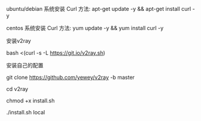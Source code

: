 ubuntu/debian 系统安装 Curl 方法: apt-get update -y && apt-get install curl -y

centos 系统安装 Curl 方法: yum update -y && yum install curl -y

安装v2ray

bash <(curl -s -L https://git.io/v2ray.sh)

安装自己的配置

git clone https://github.com/yewey/v2ray -b master

cd v2ray

chmod +x install.sh

./install.sh local
